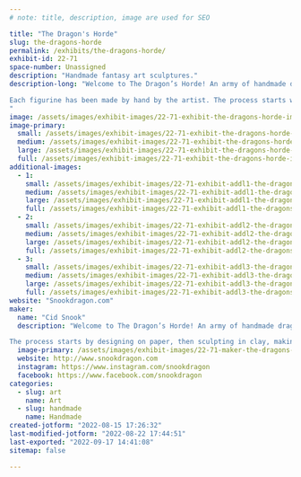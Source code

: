 ```yaml
---
# note: title, description, image are used for SEO

title: "The Dragon's Horde"
slug: the-dragons-horde
permalink: /exhibits/the-dragons-horde/
exhibit-id: 22-71
space-number: Unassigned
description: "Handmade fantasy art sculptures."
description-long: "Welcome to The Dragon’s Horde! An army of handmade dragons, fantasy creatures, and accessories specially and lovingly crafted by hand by artist Cid Snook.

Each figurine has been made by hand by the artist. The process starts with a sketch on paper, then it is sculpted in clay, molded in silicone and cast in resin where it is then hand painted.
"
image: /assets/images/exhibit-images/22-71-exhibit-the-dragons-horde-img-20211112-195402509-large.jpg
image-primary: 
  small: /assets/images/exhibit-images/22-71-exhibit-the-dragons-horde-img-20211112-195402509-small.jpg
  medium: /assets/images/exhibit-images/22-71-exhibit-the-dragons-horde-img-20211112-195402509-medium.jpg
  large: /assets/images/exhibit-images/22-71-exhibit-the-dragons-horde-img-20211112-195402509-large.jpg
  full: /assets/images/exhibit-images/22-71-exhibit-the-dragons-horde-img-20211112-195402509-full.jpg
additional-images: 
  - 1:
    small: /assets/images/exhibit-images/22-71-exhibit-addl1-the-dragons-horde-img-20211112-195122672-small.jpg
    medium: /assets/images/exhibit-images/22-71-exhibit-addl1-the-dragons-horde-img-20211112-195122672-medium.jpg
    large: /assets/images/exhibit-images/22-71-exhibit-addl1-the-dragons-horde-img-20211112-195122672-large.jpg
    full: /assets/images/exhibit-images/22-71-exhibit-addl1-the-dragons-horde-img-20211112-195122672-full.jpg
  - 2:
    small: /assets/images/exhibit-images/22-71-exhibit-addl2-the-dragons-horde-img-20211112-195132325-small.jpg
    medium: /assets/images/exhibit-images/22-71-exhibit-addl2-the-dragons-horde-img-20211112-195132325-medium.jpg
    large: /assets/images/exhibit-images/22-71-exhibit-addl2-the-dragons-horde-img-20211112-195132325-large.jpg
    full: /assets/images/exhibit-images/22-71-exhibit-addl2-the-dragons-horde-img-20211112-195132325-full.jpg
  - 3:
    small: /assets/images/exhibit-images/22-71-exhibit-addl3-the-dragons-horde-img-5204-small.jpg
    medium: /assets/images/exhibit-images/22-71-exhibit-addl3-the-dragons-horde-img-5204-medium.jpg
    large: /assets/images/exhibit-images/22-71-exhibit-addl3-the-dragons-horde-img-5204-large.jpg
    full: /assets/images/exhibit-images/22-71-exhibit-addl3-the-dragons-horde-img-5204-full.jpg
website: "Snookdragon.com"
maker: 
  name: "Cid Snook"
  description: "Welcome to The Dragon’s Horde! An army of handmade dragons, fantasy creatures, and accessories specially and lovingly crafted by hand.

The process starts by designing on paper, then sculpting in clay, making a mold with silicone, casting in resin and hand painting."
  image-primary: /assets/images/exhibit-images/22-71-maker-the-dragons-horde-dragonhordelogostarrysky-medium.jpg
  website: http://www.snookdragon.com
  instagram: https://www.instagram.com/snookdragon
  facebook: https://www.facebook.com/snookdragon
categories: 
  - slug: art
    name: Art
  - slug: handmade
    name: Handmade
created-jotform: "2022-08-15 17:26:32"
last-modified-jotform: "2022-08-22 17:44:51"
last-exported: "2022-09-17 14:41:08"
sitemap: false

---
```

